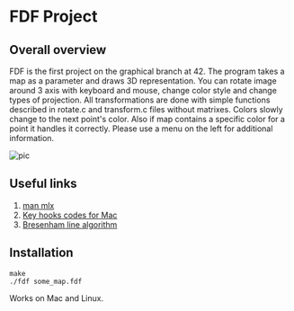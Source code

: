 # FDF Project
## Overall overview
FDF is the first project on the graphical branch at 42. The program takes a map as a parameter and draws 3D representation.
You can rotate image around 3 axis with keyboard and mouse, change color style and change types of projection. All 
transformations are done with simple functions described in rotate.c and transform.c files without matrixes. Colors 
slowly change to the next point's color. Also if map contains a specific color for a point it handles it correctly.
Please use a menu on the left for additional information.

![pic](https://user-images.githubusercontent.com/39954654/61400434-e7fc8880-a8d8-11e9-84e3-a05ed7d4b76e.png)

## Useful links
1. [man mlx](http://files.achedeuzot.me/42/mlx/man/)
2. [Key hooks codes for Mac](https://drive.google.com/file/d/0BwSwmEmxrHCeSmZiVjZjR3FuV0k/edit)
3. [Bresenham line algorithm](https://en.wikipedia.org/wiki/Bresenham%27s_line_algorithm)

## Installation
```
make
./fdf some_map.fdf
```

Works on Mac and Linux.
